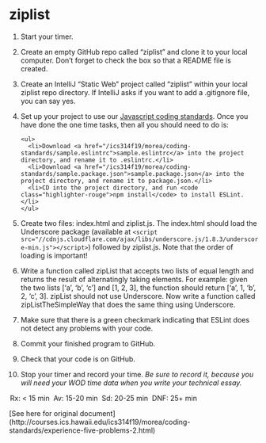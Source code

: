 # ziplist

<ol>
  <li>
    <p>Start your timer.</p>
  </li>
  <li>
    <p>Create an empty GitHub repo called “ziplist” and clone it to your local computer. Don’t forget to check the box so that a README file is created.</p>
  </li>
  <li>
    <p>Create an IntelliJ “Static Web” project called “ziplist” within your local ziplist repo directory. If IntelliJ asks if you want to add a .gitignore file, you can say yes.</p>
  </li>
  <li>
    <p>Set up your project to use our <a href="reading-javascript-coding-standards.html">Javascript coding standards</a>. Once you have done the one time tasks, then all you should need to do is:</p>

    <ul>
      <li>Download <a href="/ics314f19/morea/coding-standards/sample.eslintrc">sample.eslintrc</a> into the project directory, and rename it to .eslintrc.</li>
      <li>Download <a href="/ics314f19/morea/coding-standards/sample.package.json">sample.package.json</a> into the project directory, and rename it to package.json.</li>
      <li>CD into the project directory, and run <code class="highlighter-rouge">npm install</code> to install ESLint.</li>
    </ul>
  </li>
  <li>
    <p>Create two files: index.html and ziplist.js. The index.html should load the Underscore package (available at <code class="highlighter-rouge">&lt;script src="//cdnjs.cloudflare.com/ajax/libs/underscore.js/1.8.3/underscore-min.js"&gt;&lt;/script&gt;</code>) followed by ziplist.js.  Note that the order of loading is important!</p>
  </li>
  <li>
    <p>Write a function called zipList that accepts two lists of equal length and returns the result of alternatingly taking elements. For example: given the two lists [‘a’, ‘b’, ‘c’] and [1, 2, 3], the function should return [‘a’, 1, ‘b’, 2, ‘c’, 3]. zipList should not use Underscore.  Now write a function called zipListTheSimpleWay that does the same thing using Underscore.</p>
  </li>
  <li>
    <p>Make sure that there is a green checkmark indicating that ESLint does not detect any problems with your code.</p>
  </li>
  <li>
    <p>Commit your finished program to GitHub.</p>
  </li>
  <li>
    <p>Check that your code is on GitHub.</p>
  </li>
  <li>
    <p>Stop your timer and record your time.  <em>Be sure to record it, because you will need your WOD time data when you write your technical essay.</em></p>
  </li>
</ol>
<p><span class="h4">
  <span style="padding: 2px" class="label label-success">Rx: &lt; 15 min</span>
  <span style="padding: 2px" class="label label-info">Av: 15-20 min</span>
  <span style="padding: 2px" class="label label-warning">Sd: 20-25 min</span>
  <span style="padding: 2px" class="label label-danger">DNF: 25+ min</span>
</span></p>
[See here for original document](http://courses.ics.hawaii.edu/ics314f19/morea/coding-standards/experience-five-problems-2.html)
